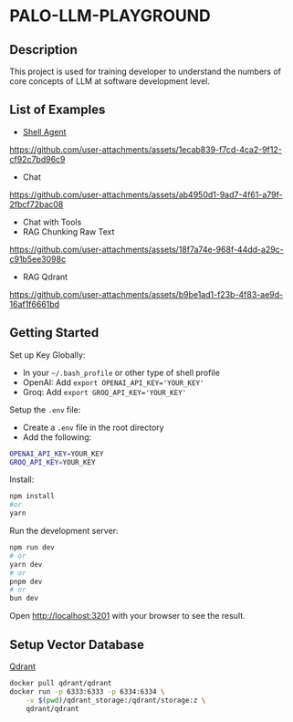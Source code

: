 # PALO-LLM-PLAYGROUND

## Description

This project is used for training developer to understand the numbers of core concepts of LLM at software development level.

## List of Examples

- [Shell Agent](./docs/ShellAgent.md)
  

https://github.com/user-attachments/assets/1ecab839-f7cd-4ca2-9f12-cf92c7bd96c9


- Chat

https://github.com/user-attachments/assets/ab4950d1-9ad7-4f61-a79f-2fbcf72bac08


- Chat with Tools
- RAG Chunking Raw Text

https://github.com/user-attachments/assets/18f7a74e-968f-44dd-a29c-c91b5ee3098c


- RAG Qdrant

https://github.com/user-attachments/assets/b9be1ad1-f23b-4f83-ae9d-16af1f6661bd




## Getting Started

Set up Key Globally:

- In your `~/.bash_profile` or other type of shell profile
- OpenAI: Add `export OPENAI_API_KEY='YOUR_KEY'`
- Groq: Add `export GROQ_API_KEY='YOUR_KEY'`

Setup the `.env` file:

- Create a `.env` file in the root directory
- Add the following:

```bash
OPENAI_API_KEY=YOUR_KEY
GROQ_API_KEY=YOUR_KEY
```

Install:

```bash
npm install
#or
yarn
```

Run the development server:

```bash
npm run dev
# or
yarn dev
# or
pnpm dev
# or
bun dev
```

Open [http://localhost:3201](http://localhost:3201) with your browser to see the result.

## Setup Vector Database

[Qdrant](https://qdrant.tech/documentation/quickstart/)

```bash
docker pull qdrant/qdrant
docker run -p 6333:6333 -p 6334:6334 \
    -v $(pwd)/qdrant_storage:/qdrant/storage:z \
    qdrant/qdrant
```
